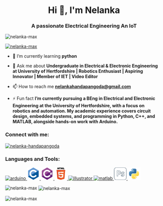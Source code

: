 <h1 align="center">Hi 👋, I'm Nelanka</h1>
<h3 align="center">A passionate Electrical Engineering An IoT</h3>

<p align="left"> <img src="https://komarev.com/ghpvc/?username=nelanka-max&label=Profile%20views&color=0e75b6&style=flat" alt="nelanka-max" /> </p>

<p align="left"> <a href="https://github.com/ryo-ma/github-profile-trophy"><img src="https://github-profile-trophy.vercel.app/?username=nelanka-max" alt="nelanka-max" /></a> </p>

- 🌱 I’m currently learning **python**

- 💬 Ask me about **Undergraduate in Electrical & Electronic Engineering at University of Hertfordshire | Robotics Enthusiast | Aspiring Innovator | Member of IET | Video Editor**

- 📫 How to reach me **nelankahandapangoda@gmail.com**

- ⚡ Fun fact **I’m currently pursuing a BEng in Electrical and Electronic Engineering at the University of Hertfordshire, with a focus on robotics and automation. My academic experience covers circuit design, embedded systems, and programming in Python, C++, and MATLAB, alongside hands-on work with Arduino.**

<h3 align="left">Connect with me:</h3>
<p align="left">
<a href="https://linkedin.com/in/nelanka-handapangoda" target="blank"><img align="center" src="https://raw.githubusercontent.com/rahuldkjain/github-profile-readme-generator/master/src/images/icons/Social/linked-in-alt.svg" alt="nelanka-handapangoda" height="30" width="40" /></a>
</p>

<h3 align="left">Languages and Tools:</h3>
<p align="left"> <a href="https://www.arduino.cc/" target="_blank" rel="noreferrer"> <img src="https://cdn.worldvectorlogo.com/logos/arduino-1.svg" alt="arduino" width="40" height="40"/> </a> <a href="https://www.cprogramming.com/" target="_blank" rel="noreferrer"> <img src="https://raw.githubusercontent.com/devicons/devicon/master/icons/c/c-original.svg" alt="c" width="40" height="40"/> </a> <a href="https://www.w3schools.com/cs/" target="_blank" rel="noreferrer"> <img src="https://raw.githubusercontent.com/devicons/devicon/master/icons/csharp/csharp-original.svg" alt="csharp" width="40" height="40"/> </a> <a href="https://www.w3.org/html/" target="_blank" rel="noreferrer"> <img src="https://raw.githubusercontent.com/devicons/devicon/master/icons/html5/html5-original-wordmark.svg" alt="html5" width="40" height="40"/> </a> <a href="https://www.adobe.com/in/products/illustrator.html" target="_blank" rel="noreferrer"> <img src="https://www.vectorlogo.zone/logos/adobe_illustrator/adobe_illustrator-icon.svg" alt="illustrator" width="40" height="40"/> </a> <a href="https://www.mathworks.com/" target="_blank" rel="noreferrer"> <img src="https://upload.wikimedia.org/wikipedia/commons/2/21/Matlab_Logo.png" alt="matlab" width="40" height="40"/> </a> <a href="https://www.photoshop.com/en" target="_blank" rel="noreferrer"> <img src="https://raw.githubusercontent.com/devicons/devicon/master/icons/photoshop/photoshop-line.svg" alt="photoshop" width="40" height="40"/> </a> <a href="https://www.python.org" target="_blank" rel="noreferrer"> <img src="https://raw.githubusercontent.com/devicons/devicon/master/icons/python/python-original.svg" alt="python" width="40" height="40"/> </a> </p>

<p><img align="left" src="https://github-readme-stats.vercel.app/api/top-langs?username=nelanka-max&show_icons=true&locale=en&layout=compact" alt="nelanka-max" /></p>

<p>&nbsp;<img align="center" src="https://github-readme-stats.vercel.app/api?username=nelanka-max&show_icons=true&locale=en" alt="nelanka-max" /></p>

<p><img align="center" src="https://github-readme-streak-stats.herokuapp.com/?user=nelanka-max&" alt="nelanka-max" /></p>
